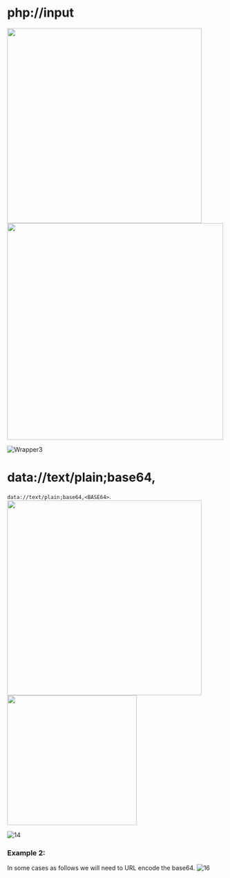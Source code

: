 # php://input

<img src="https://github.com/alejandro-pentest/Hacking-Web/assets/161533623/5f3d5024-5d4a-4081-bdb3-a49adf45dea9" width="450">


<img src="https://github.com/alejandro-pentest/Hacking-Web/assets/161533623/2f535f36-3959-4767-b354-d69f19068336" width="500">


![Wrapper3](https://github.com/alejandro-pentest/Hacking-Web/assets/161533623/dedf5a5c-a25a-4ba8-89d6-7061ccb9a264)



# data://text/plain;base64,
`data://text/plain;base64,<BASE64>`.
<img src="https://github.com/alejandro-pentest/Hacking-Web/assets/161533623/dae0bea9-c892-4dcf-b25c-063d2bce36d9" width="450">
<img src="https://github.com/alejandro-pentest/Hacking-Web/assets/161533623/41099e8f-01c0-43c0-83b1-7f422a8d4580" width="300">

![14](https://github.com/alejandro-pentest/Hacking-Web/assets/161533623/9299cecc-3ce8-415b-8580-af767f54be04)

### Example 2:
In some cases as follows we will need to URL encode the base64.
![16](https://github.com/alejandro-pentest/Hacking-Web/assets/161533623/f5300def-5c56-4065-9182-8ac3c251f5be)

